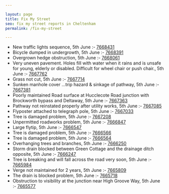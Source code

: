 ```yaml
---

layout: page
title: Fix My Street
seo: fix my street reports in Cheltenham
permalink: /fix-my-street

---
```


<!-- fix_marker starts -->

- New traffic lights sequence, 5th June :- [7668431](https://www.fixmystreet.com/report/7668431)
- Bicycle dumped in undergrowth, 5th June :- [7668391](https://www.fixmystreet.com/report/7668391)
- Overgrown hedge obstruction, 5th June :- [7668061](https://www.fixmystreet.com/report/7668061)
- Very uneven pavement. Holes fill with water when it rains and is unsafe for young, elderly or disabled. Difficult for wheel chair or push chair., 5th June :- [7667762](https://www.fixmystreet.com/report/7667762)
- Grass not cut, 5th June :- [7667714](https://www.fixmystreet.com/report/7667714)
- Sunken manhole cover ...trip hazard & sinkage of pathway, 5th June :- [7667381](https://www.fixmystreet.com/report/7667381)
- Poorly maintained Road surface at Hucclecote Road junction with Brockworth bypass and Deltaway, 5th June :- [7667363](https://www.fixmystreet.com/report/7667363)
- Pathway not reinstated properly after utility works, 5th June :- [7667085](https://www.fixmystreet.com/report/7667085)
- Flyposter attached to telegraph pole, 5th June :- [7667033](https://www.fixmystreet.com/report/7667033)
- Tree is damaged problem, 5th June :- [7667208](https://www.fixmystreet.com/report/7667208)
- Unpermitted roadworks problem, 5th June :- [7666847](https://www.fixmystreet.com/report/7666847)
- Large flytip, 5th June :- [7666547](https://www.fixmystreet.com/report/7666547)
- Tree is damaged problem, 5th June :- [7666566](https://www.fixmystreet.com/report/7666566)
- Tree is damaged problem, 5th June :- [7666564](https://www.fixmystreet.com/report/7666564)
- Overhanging trees and branches, 5th June :- [7666250](https://www.fixmystreet.com/report/7666250)
- Storm drain blocked between Green Cottage and the drainage ditch opposite, 5th June :- [7666247](https://www.fixmystreet.com/report/7666247)
- Tree is breaking and will fall across the road very soon, 5th June :- [7665984](https://www.fixmystreet.com/report/7665984)
- Verge not maintained for 2 years, 5th June :- [7665809](https://www.fixmystreet.com/report/7665809)
- The drain is blocked problem, 5th June :- [7665718](https://www.fixmystreet.com/report/7665718)
- Obstruction to visibility at the junction near High Groove Way, 5th June :- [7665577](https://www.fixmystreet.com/report/7665577)

<!-- fix_marker ends -->